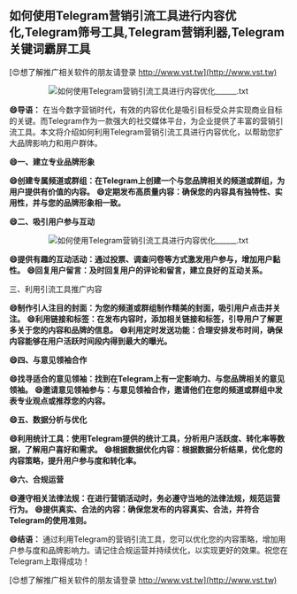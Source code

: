 ## **如何使用Telegram营销引流工具进行内容优化,Telegram筛号工具,Telegram营销利器,Telegram关键词霸屏工具**

[😍想了解推广相关软件的朋友请登录 http://www.vst.tw](http://www.vst.tw)

 <center><img src="https://vst.tw/MP4/tuiguang/png/5.png" alt="如何使用Telegram营销引流工具进行内容优化______.txt"></center>

**😄导语：**
在当今数字营销时代，有效的内容优化是吸引目标受众并实现商业目标的关键。而Telegram作为一款强大的社交媒体平台，为企业提供了丰富的营销引流工具。本文将介绍如何利用Telegram营销引流工具进行内容优化，以帮助您扩大品牌影响力和用户群体。

**😄一、建立专业品牌形象**

**😄创建专属频道或群组：在Telegram上创建一个与您品牌相关的频道或群组，为用户提供有价值的内容。**
**😄定期发布高质量内容：确保您的内容具有独特性、实用性，并与您的品牌形象相一致。**

**😄二、吸引用户参与互动**

 <center><img src="https://vst.tw/MP4/tuiguang/png/1.png" alt="如何使用Telegram营销引流工具进行内容优化______.txt"></center>

**😄提供有趣的互动活动：通过投票、调查问卷等方式激发用户参与，增加用户黏性。**
**😄回复用户留言：及时回复用户的评论和留言，建立良好的互动关系。**

三、利用引流工具推广内容

**😄制作引人注目的封面：为您的频道或群组制作精美的封面，吸引用户点击并关注。**
**😄利用链接和标签：在发布内容时，添加相关链接和标签，引导用户了解更多关于您的内容和品牌的信息。**
**😄利用定时发送功能：合理安排发布时间，确保内容能够在用户活跃时间段内得到最大的曝光。**

**😄四、与意见领袖合作**

**😄找寻适合的意见领袖：找到在Telegram上有一定影响力、与您品牌相关的意见领袖。**
**😄邀请意见领袖参与：与意见领袖合作，邀请他们在您的频道或群组中发表专业观点或推荐您的内容。**

**😄五、数据分析与优化**

**😄利用统计工具：使用Telegram提供的统计工具，分析用户活跃度、转化率等数据，了解用户喜好和需求。**
**😄根据数据优化内容：根据数据分析结果，优化您的内容策略，提升用户参与度和转化率。**

**😄六、合规运营**

**😄遵守相关法律法规：在进行营销活动时，务必遵守当地的法律法规，规范运营行为。**
**😄提供真实、合法的内容：确保您发布的内容真实、合法，并符合Telegram的使用准则。**

**😄结语：**
通过利用Telegram的营销引流工具，您可以优化您的内容策略，增加用户参与度和品牌影响力。请记住合规运营并持续优化，以实现更好的效果。祝您在Telegram上取得成功！

[😍想了解推广相关软件的朋友请登录 http://www.vst.tw](http://www.vst.tw)




